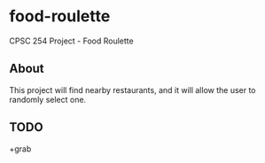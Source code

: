 # food-roulette
CPSC 254 Project - Food Roulette

## About 
This project will find nearby restaurants, and it will allow the user to randomly select one. 

## TODO
+grab

